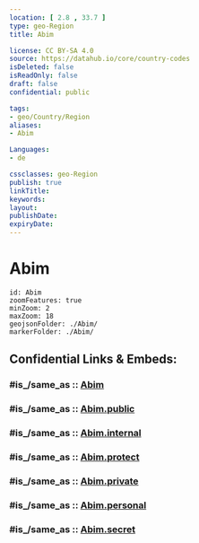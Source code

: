 ```yaml
---
location: [ 2.8 , 33.7 ] 
type: geo-Region
title: Abim

license: CC BY-SA 4.0
source: https://datahub.io/core/country-codes
isDeleted: false
isReadOnly: false
draft: false
confidential: public

tags:
- geo/Country/Region
aliases:
- Abim

Languages:
- de

cssclasses: geo-Region
publish: true
linkTitle: 
keywords: 
layout: 
publishDate: 
expiryDate: 
---
```


# Abim

```leaflet
id: Abim
zoomFeatures: true 
minZoom: 2 
maxZoom: 18
geojsonFolder: ./Abim/
markerFolder: ./Abim/
```


## Confidential Links & Embeds: 

### #is_/same_as :: [Abim](/_Standards/Earth/Continent/Africa/Africa~Central/Uganda/regions~Uganda/Uganda~North/Abim.md) 

### #is_/same_as :: [Abim.public](/_public/Earth/Continent/Africa/Africa~Central/Uganda/regions~Uganda/Uganda~North/Abim.public.md) 

### #is_/same_as :: [Abim.internal](/_internal/Earth/Continent/Africa/Africa~Central/Uganda/regions~Uganda/Uganda~North/Abim.internal.md) 

### #is_/same_as :: [Abim.protect](/_protect/Earth/Continent/Africa/Africa~Central/Uganda/regions~Uganda/Uganda~North/Abim.protect.md) 

### #is_/same_as :: [Abim.private](/_private/Earth/Continent/Africa/Africa~Central/Uganda/regions~Uganda/Uganda~North/Abim.private.md) 

### #is_/same_as :: [Abim.personal](/_personal/Earth/Continent/Africa/Africa~Central/Uganda/regions~Uganda/Uganda~North/Abim.personal.md) 

### #is_/same_as :: [Abim.secret](/_secret/Earth/Continent/Africa/Africa~Central/Uganda/regions~Uganda/Uganda~North/Abim.secret.md)

